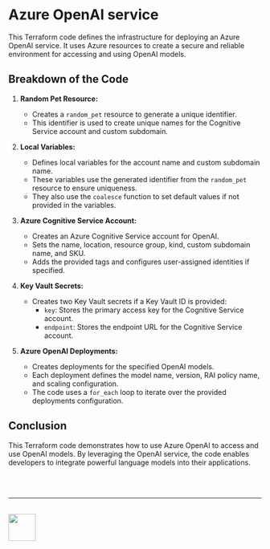 # Azure OpenAI service

This Terraform code defines the infrastructure for deploying an Azure OpenAI service. It uses Azure resources to create a secure and reliable environment for accessing and using OpenAI models.

## Breakdown of the Code

1. **Random Pet Resource:**
   - Creates a `random_pet` resource to generate a unique identifier.
   - This identifier is used to create unique names for the Cognitive Service account and custom subdomain.

2. **Local Variables:**
   - Defines local variables for the account name and custom subdomain name.
   - These variables use the generated identifier from the `random_pet` resource to ensure uniqueness.
   - They also use the `coalesce` function to set default values if not provided in the variables.

3. **Azure Cognitive Service Account:**
   - Creates an Azure Cognitive Service account for OpenAI.
   - Sets the name, location, resource group, kind, custom subdomain name, and SKU.
   - Adds the provided tags and configures user-assigned identities if specified.

4. **Key Vault Secrets:**
   - Creates two Key Vault secrets if a Key Vault ID is provided:
     - `key`: Stores the primary access key for the Cognitive Service account.
     - `endpoint`: Stores the endpoint URL for the Cognitive Service account.

5. **Azure OpenAI Deployments:**
   - Creates deployments for the specified OpenAI models.
   - Each deployment defines the model name, version, RAI policy name, and scaling configuration.
   - The code uses a `for_each` loop to iterate over the provided deployments configuration.


## Conclusion

This Terraform code demonstrates how to use Azure OpenAI to access and use OpenAI models. By leveraging the OpenAI service, the code enables developers to integrate powerful language models into their applications.

<br/><br/><hr/><br/><a href="https://eu1.hubs.ly/H09t3Sg0" target="_blank"><img src="https://www.unique.ch/hubfs/Badge%20Unique%20(1).svg" height="54"></a>